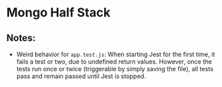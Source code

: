 # Mongo Half Stack


## Notes:

* Weird behavior for `app.test.js`: When starting Jest for the first time, it fails a test or two, due to undefined return values. However, once the tests run once or twice (triggerable by simply saving the file), all tests pass and remain passed until Jest is stopped.
